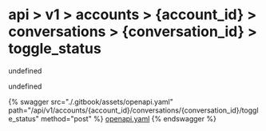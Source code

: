 # api > v1 > accounts > {account_id} > conversations > {conversation_id} > toggle_status

undefined

undefined


{% swagger src="./.gitbook/assets/openapi.yaml" path="/api/v1/accounts/{account_id}/conversations/{conversation_id}/toggle_status" method="post" %}
[openapi.yaml](<./.gitbook/assets/openapi.yaml>)
{% endswagger %}
